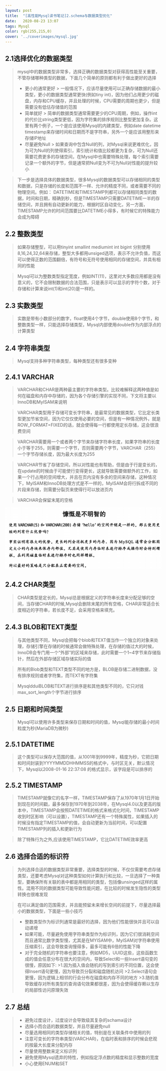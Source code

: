 ```yaml
---
layout: post
title:  "[高性能Mysql读书笔记]2.schema与数据类型优化"
date:   2020-08-23 13:07
tags: Mysql
color: rgb(255,215,0)
cover: '../coverimages/mysql.jpg'
---
```


##  2.1选择优化的数据类型

> mysql中的数据类型非常多，选择正确的数据类型对获得高性能至关重要，不管存储哪种类型的数据，下面几个简单的原则都有利于做出更好的选择
> * 更小的通常更好
	> 一般情况下，应该尽量使用可以正确存储数据的最小类型，更小的数据类型通常更快(例如tiny int)，因为他们占用更少的磁盘，内存和CPU缓存，并且处理的时候，CPU需要的周期也更少，但是需要没有低估存储值的范围
> * 简单就好
	> 简单的数据类型通常需要更少的CPU周期，例如，操作int的代价比string类型更低，因为字符集的排序规则比整型更加复杂。这里有两个例子，一个是应该使用Mysql的内建类型，例如date datetime timestamp来存储时间和日期而不是字符串，另外一个是应该用整形来存储IP地址
> * 尽量避免Null
	> 如果查询中包含Null的列，对Mysql来说更难优化，因为可为Null的列使得索引，索引统计和值比较都更为复杂，可为Null还需要花费更多的存储空间，在Mysql中也需要特殊处理，每个索引需要记录一个额外的字节，但是通常把Null变为不可为Null对性能的提升较小

> 下一步是选择具体的数据类型，很多Mysql的数据类型可以存储相同的类型和数据，只是存储的长度和范围不一样、允许的精度不同，或者需要不同的物理空间。例如： DATETIME和TIMESTAMP列都可以存储相同类型的数据，时间和日期，精确到秒，但是TIMESTAMP只需要DATETIME一半的存储空间，并且拥有自动更新的能力，根据时区自动变化，另一方面，TIMESTAMP允许的时间范围要比DATETIME小得多，有时候它的特殊能力会成为障碍

## 2.2 整数类型
> 如果存储整型，可以用tinyint smallint mediumint int bigint 分别使用8,16,24,32,64来存储，整型大多都用unsiged选项，表示不允许负值，而这可以使得正数的范围翻倍，有符号和无符号使用相同的存储空间，并具有相同的性能

> Mysql可以为整数类型指定宽度，例如INT(11)，这里对大多数应用都是没有意义的，它不会限制数据的合法范围，只是表示可以显示的字符个数，对于存储和计算来说int(1)和int(20)是一样的。

## 2.3 实数类型
> 实数是带有小数部分的数字，float使用4个字节，double使用8个字节，和整数类型一样，只能选择存储类型，Mysql内部使用double作为内部浮点的计算类型

## 2.4 字符串类型
> Mysql支持多种字符串类型，每种类型还有很多变种

## 2.4.1 VARCHAR
> VARCHAR和CHAR是两种最主要的字符串类型。比较难解释这两种值是如何在磁盘和内存中存储的，因为各个存储引擎的实现不同，下文将主要以InnoDB和MyISAM来说明

>VARCHAR类型用于存储可变长字符串，是最常见的数据类型，它比定长类型更加节省空间，因为它仅仅使用必要的空间，但是有一种情况例外，就是ROW_FORMAT=FIXED的话，就会使得每一行都使用定长存储，这会很浪费空间

>VARCHAR需要用一个或者两个字节来存储字符串长度，如果字符串的长度小于等于255，则需要一个字节，否则需要两个字节，VARCHAR（255）一个字节存储长度，因为最大长度为255

>VARCHAR节省了存储空间，所以对性能也有帮助，但是由于行是变长的，在update的时候由于可能使行变得更长，这就导致需要做额外的工作，如果一个行占用的空间增大，并且在页内没有多余的空间来存储，这种情况下，MyISAM和InnoDB处理方式是不一样的，MyISAM会将行拆成不同的片段来存储，则需要分裂页来使得行可以放进页内

> VARCHAR会保留末尾的空格

![enter description here](https://raw.githubusercontent.com/LazystudentCH/blogImage/master/2020/8/24/[高性能Mysql读书笔记]2.schema与数据类型优化/1598280167799.png)

## 2.4.2 CHAR类型
> CHAR类型是定长的，Mysql总是根据定义的字符串长度来分配足够的空间，当存储CHAR的时候,Mysql会删除末尾的所有空格，CHAR非常适合长度相近的字符串，若长度不足，会采用空格来填充。

## 2.4.3 BLOB和TEXT类型
> 与其他类型不同，Mysql会把每个blob和TEXT值当作一个独立的对象来处理，存储引擎在存储的时候通常会做特殊处理，在存储的值过大的时候，InnoDB会专门用一个“外部”的区域来存储，此时需要一个1~4字节来存储指针，然后在外部存储区域存储实际的值

> 所有的Blob类型和TEXT类型不同的地方是，BLOB是存储二进制数据，没有排序规则或者字符集，而TEXT有字符集

> MysqldduiBLOB和TEXT进行排序是和其他类型不同的，它只对钱max_sort_length个字节进行排序

## 2.5 日期和时间类型

> Mysql可以使用许多类型来保存日期和时间的值，Mysql能存储的最小时间粒度为秒(MariaDB为微秒)

## 2.5.1 DATETIME
> 这个类型可以保存大范围的值，从1001年到9999年，精度为秒，它把日期和时间封装到YYYYMMDDHHMMSS的格式中，与时区无关，默认情况下，Mysql以2008-01-16 22:37:08 的格式显示，该字段是可以排序的

## 2.5.2 TIMESTAMP
> TIMESTAMP就像它的名字一样，TIMESTAMP保存了从1970年1月1日开始到现在的时间戳，最多保存到1970年到2038年，在Mysql4.0以及更高的版本中，TIMESTAMP会按照DATETIME的格式来格式化时间，TIMESTAMP收到时区影响（可以设置），TIMESTAMP还有一个特殊属性，如果插入的时候没有指定TIMESTAMP的值，会自动更新为当前时间，可以配置TIMESTAMP列的插入和更新行为

>除了特殊行为之外,应该使用TIMESTAMP，它比DATETIME效率更高

## 2.6 选择合适的标识符

> 为列选择合适的数据类型非常重要，选择类型的时候，不仅仅需要考虑存储类型，还要考虑Mysql对这种类型如何计算执行和比较，一旦选择了一种类型，要确保所有关联的表中都是用相同的类型，包括像unsinged这样的属性。混用不同的数据类型可能导致性能问题，在比较的时候发生隐性的类型转换也很难发现

>在可以满足值的范围需求，并且能预留未来增长空间的前提下，尽量选择最小的数据类型，下面是一些小技巧

>* 整数类型作为标识列通常是最好的选择，因为他们性能很快并且可以自动递增
>* 如果可能，尽量避免使用字符串类型作为标识列，因为它们很消耗空间而且通常比数字类型慢，尤其是在MYISAM中，MyISAM对字符串使用压缩索引，这会导致查询慢得多，最多可能有6倍的性能下降
>* 对于完全随机的字符串也要注意，例如MD5，UUID这些，这些函数生成的值会任意分布在很大的空间内，导致Select和一些Insert语句变的很慢，原因如下:
	>1.因为插入值会随机的写到索引的不同位置，这会使得Insert语句更慢，因为导致页分裂和磁盘随机访问
	>2.Select语句会更慢，因为逻辑上相邻的行会分布在磁盘和内存不同的地方
	>3.随机值导致缓存对所有类型的查询语句效果都很差，因为会使得缓存赖以生存的局部性访问原理失效

## 2.7 总结
> * 避免过度设计，过度设计会导致级其复杂的schama设计
> * 选择小而合适的数据类型，并且尽量避免null
> * 尽量选用相同的类型存储相关的值，特别是在关联条件中使用的列
> * 注意可变长的字符串类型(VARCHAR)，在临时表和排序的时候会悲观的按最大长度来分配内存
> * 尽量使用整数来定义标识列
> * 避免使用Mysql遗弃的特性，例如指定浮点数的精度和显示整数的宽度
> * 小心使用ENUM和SET